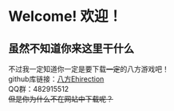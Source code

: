# Welcome! 欢迎！
## 虽然不知道你来这里干什么
不过我一定知道你一定是要下载~~一定~~的八方游戏吧！  
github库链接：[八方Ehirection](https://github.com/Timeemit-2017/Ehirection "悬停显示")  
QQ群：482915512  
~~但是你为什么不在网站中下载呢？~~
